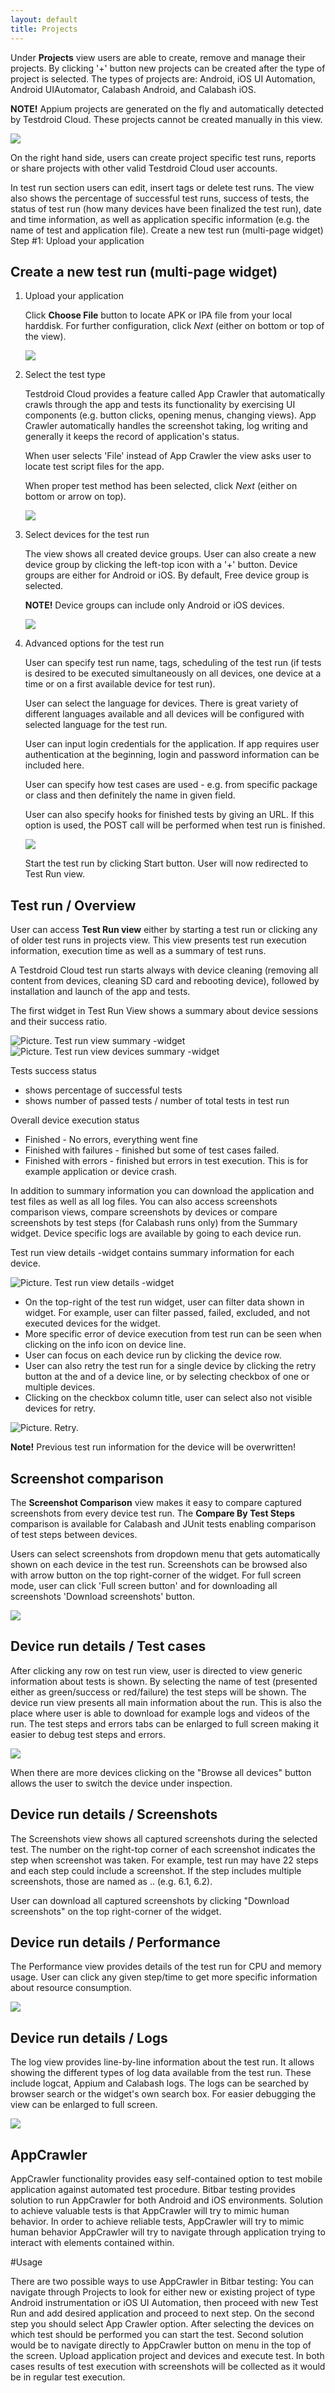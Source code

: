 ```yaml
---
layout: default
title: Projects
---
```



Under **Projects** view users are able to create, remove and manage their
projects.  By clicking '+' button new projects can be created after
the type of project is selected. The types of projects are: Android,
iOS UI Automation, Android UIAutomator, Calabash Android, and Calabash
iOS.

**NOTE!** Appium projects are generated on the fly and automatically
detected by Testdroid Cloud. These projects cannot be created manually
in this view.

![]({{site.github.url}}/assets/user-manuals/projects_projects.png)

On the right hand side, users can create project specific test runs,
reports or share projects with other valid Testdroid Cloud user
accounts.
 
In test run section users can edit, insert tags or delete test
runs. The view also shows the percentage of successful test runs,
success of tests, the status of test run (how many devices have been
finalized the test run), date and time information, as well as
application specific information (e.g. the name of test and
application file).  Create a new test run (multi-page widget) Step #1:
Upload your application

## Create a new test run (multi-page widget)

1. Upload your application

	Click **Choose File** button to locate APK or IPA file from your
  	local harddisk. For further configuration, click *Next* (either
  	on bottom or top of the view).

	![]({{site.github.url}}/assets/user-manuals/projects_choose_file.png)
	

1. Select the test type

   Testdroid Cloud provides a feature called App Crawler that
   automatically crawls through the app and tests its functionality by
   exercising UI components (e.g. button clicks, opening menus,
   changing views). App Crawler automatically handles the screenshot
   taking, log writing and generally it keeps the record of
   application's status.

   When user selects 'File' instead of App Crawler the view asks
   user to locate test script files for the app.

   When proper test method has been selected, click *Next* (either
   on bottom or arrow on top).

   ![]({{site.github.url}}/assets/user-manuals/projects_choose_file_2.png)

1. Select devices for the test run
 
	The view shows all created device groups. User can also create
	a new device group by clicking the left-top icon with a '+'
	button. Device groups are either for Android or iOS. By
	default, Free device group is selected.
 
	**NOTE!** Device groups can include only Android or iOS devices.

	![]({{site.github.url}}/assets/user-manuals/projects_device_groups.png)

1. Advanced options for the test run

   User can specify test run name, tags, scheduling of the test run
   (if tests is desired to be executed simultaneously on all devices,
   one device at a time or on a first available device for test run).

   User can select the language for devices. There is great variety of
   different languages available and all devices will be configured
   with selected language for the test run.

   User can input login credentials for the application. If app
   requires user authentication at the beginning, login and password
   information can be included here.

   User can specify how test cases are used - e.g. from specific
   package or class and then definitely the name in given field.

   User can also specify hooks for finished tests by giving an URL. If
   this option is used, the POST call will be performed when test run
   is finished.

   ![]({{site.github.url}}/assets/user-manuals/projects_advanced_options.png)


   Start the test run by clicking Start button. User will now
   redirected to Test Run view.

## Test run / Overview

User can access **Test Run view** either by starting a test run or
clicking any of older test runs in projects view. This view presents
test run execution information, execution time as well as a summary of
test runs.

A Testdroid Cloud test run starts always with device cleaning
(removing all content from devices, cleaning SD card and rebooting
device), followed by installation and launch of the app and tests.

The first widget in Test Run View shows a summary about device sessions and their success ratio.

![Picture. Test run view summary -widget]({{site.github.url}}/assets/user-manuals/projects_run_overview.png) ![Picture. Test run view devices summary -widget]({{site.github.url}}/assets/user-manuals/projects_run_overview-device.png)

Tests success status

* shows percentage of successful tests
* shows number of passed tests / number of total tests in test run

Overall device execution status

* Finished - No errors, everything went fine
* Finished with failures - finished but some of test cases failed.
* Finished with errors - finished but errors in test execution. This
  is for example application or device crash.

In addition to summary information you can download the application
and test files as well as all log files. You can also access
screenshots comparison views, compare screenshots by devices or
compare screenshots by test steps (for Calabash runs only) from the
Summary widget. Device specific logs are available by going to each
device run.

Test run view details -widget contains summary information for each device.

![Picture. Test run view details -widget]({{site.github.url}}/assets/user-manuals/projects_run_details.png)

* On the top-right of the test run widget, user can filter data shown in
widget. For example, user can filter passed, failed, excluded, and not
executed devices for the widget. 
* More specific error of device execution from test run can be seen when clicking on the info icon on
device line. 
* User can focus on each device run by clicking the device
row. 
* User can also retry the test run for a single device by clicking
the retry button at the and of a device line, or by selecting checkbox
of one or multiple devices. 
* Clicking on the checkbox column title,
user can select also not visible devices for retry.

![Picture. Retry.]({{site.github.url}}/assets/user-manuals/projects_retry_listed.png)

**Note!** Previous test run information for the device will be
  overwritten!

## Screenshot comparison

The **Screenshot Comparison** view makes it easy to compare captured screenshots from every device test run. The **Compare By Test Steps** comparison is available for Calabash and JUnit tests enabling comparison of test steps between devices.
 
Users can select screenshots from dropdown menu that gets automatically shown on each device in the test run. Screenshots can be browsed also with arrow button on the top right-corner of the widget. For full screen mode, user can click 'Full screen button' and for downloading all screenshots 'Download screenshots' button.

![]({{site.github.url}}/assets/user-manuals/projects_run_details_sc_comparision.png)

## Device run details / Test cases
 
After clicking any row on test run view, user is directed to view
generic information about tests is shown. By selecting the name of
test (presented either as green/success or red/failure) the test steps
will be shown. The device run view presents all main information about the run. This is also the place where user is able to download for example logs and videos of the run. The test steps and errors tabs can be enlarged to full screen making it easier to debug test steps and errors.

![]({{site.github.url}}/assets/user-manuals/projects_test_steps.png)

When there are more devices clicking on the "Browse all devices" button allows the user to switch the device under inspection. 

## Device run details / Screenshots
 
The Screenshots view shows all captured screenshots during the
selected test. The number on the right-top corner of each screenshot
indicates the step when screenshot was taken. For example, test run may have 22 steps and each step could include a screenshot. If the step
includes multiple screenshots, those are named as <number of
step>.<sub-number>.  (e.g. 6.1, 6.2).

User can download all captured screenshots by clicking "Download screenshots" on the top right-corner of the widget.

## Device run details / Performance
 
The Performance view provides details of the test run for CPU and
memory usage.  User can click any given step/time to get more specific
information about resource consumption.

![]({{site.github.url}}/assets/user-manuals/projects_run_details_performance.png)

## Device run details / Logs

The log view provides line-by-line information about the test run. It allows showing the different types of log data available from the test run. These include logcat, Appium and Calabash logs. The logs can be searched by browser search or the widget's own search box. For easier debugging the view can be enlarged to full screen.

![]({{site.github.url}}/assets/user-manuals/projects_run_details_logs.png)
 
## AppCrawler

AppCrawler functionality provides easy self-contained option to test mobile application against automated 
test procedure.
Bitbar testing provides solution to run AppCrawler for both Android and iOS environments. 
Solution to achieve valuable tests is that AppCrawler will try to mimic human behavior. In order to achieve reliable tests, AppCrawler will try to mimic human behavior
AppCrawler will try to navigate through application trying to interact with elements contained within.

#Usage

There are two possible ways to use AppCrawler in Bitbar testing:
You can navigate through Projects to look for either new or existing project of type 
Android instrumentation or iOS UI Automation, then  proceed with new Test Run and add desired application and proceed to
next step. On the second step you should select App Crawler option. After selecting the devices on which test should
be performed you can start the test.
Second solution would be to navigate directly to AppCrawler button on menu in the top of the screen.
Upload application project and devices and execute test.
In both cases results of test execution with screenshots will be collected as it would be in regular test execution.


